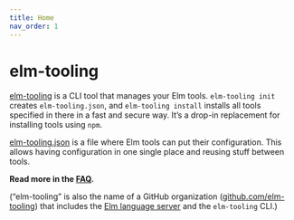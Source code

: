```yaml
---
title: Home
nav_order: 1
---
```


# elm-tooling

[elm-tooling](./cli) is a CLI tool that manages your Elm tools. `elm-tooling init` creates `elm-tooling.json`, and `elm-tooling install` installs all tools specified in there in a fast and secure way. It’s a drop-in replacement for installing tools using `npm`.

[elm-tooling.json](./spec) is a file where Elm tools can put their configuration. This allows having configuration in one single place and reusing stuff between tools.

**Read more in the [FAQ](./faq).**

(“elm-tooling” is also the name of a GitHub organization ([github.com/elm-tooling](https://github.com/elm-tooling)) that includes the [Elm language server](https://github.com/elm-tooling/elm-language-server) and the `elm-tooling` CLI.)

